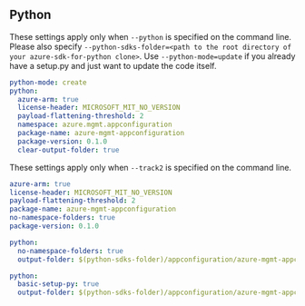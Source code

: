 ## Python

These settings apply only when `--python` is specified on the command line.
Please also specify `--python-sdks-folder=<path to the root directory of your azure-sdk-for-python clone>`.
Use `--python-mode=update` if you already have a setup.py and just want to update the code itself.

``` yaml $(python) && !$(track2)
python-mode: create
python:
  azure-arm: true
  license-header: MICROSOFT_MIT_NO_VERSION
  payload-flattening-threshold: 2
  namespace: azure.mgmt.appconfiguration
  package-name: azure-mgmt-appconfiguration
  package-version: 0.1.0
  clear-output-folder: true
```

These settings apply only when `--track2` is specified on the command line.

``` yaml $(track2)
azure-arm: true
license-header: MICROSOFT_MIT_NO_VERSION
payload-flattening-threshold: 2
package-name: azure-mgmt-appconfiguration
no-namespace-folders: true
package-version: 0.1.0
```

``` yaml $(python) && $(python-mode) == 'update'
python:
  no-namespace-folders: true
  output-folder: $(python-sdks-folder)/appconfiguration/azure-mgmt-appconfiguration/azure/mgmt/appconfiguration
```
``` yaml $(python) && $(python-mode) == 'create'
python:
  basic-setup-py: true
  output-folder: $(python-sdks-folder)/appconfiguration/azure-mgmt-appconfiguration
```

